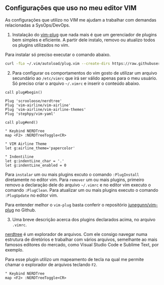 ## Configurações que uso no meu editor VIM

As configurações que utilizo no VIM me ajudam a trabalhar com demandas relacionadas a SysOps/DevOps.

01. Instalação do [vim-plug](https://github.com/junegunn/vim-plug) que nada mais é que um gerenciador de plugins bem simples e eficiente. A partir dele instalo, removo ou atualizo todos os plugins utilizados no vim.

Para instalar só preciso executar o comando abaixo.
```bash
curl -fLo ~/.vim/autoload/plug.vim --create-dirs https://raw.githubusercontent.com/junegunn/vim-plug/master/plug.vim
```

02. Para configurar os comportamentos do vim gosto de utilizar um arquivo secundário ao ```/etc/vimrc``` que irá ser válido apenas para o meu usuário. Só preciso criar o arquivo ```~/.vimrc``` e inserir o conteúdo abaixo.

```
call plug#begin()

Plug 'scrooloose/nerdtree'
Plug 'vim-airline/vim-airline'
Plug 'vim-airline/vim-airline-themes'
Plug 'stephpy/vim-yaml'

call plug#end()

" Keybind NERDTree
map <F2> :NERDTreeToggle<CR>

" VIM Airline Theme
let g:airline_theme='papercolor'

" Indentiline
let g:indentLine_char = '.'
let g:indentLine_enabled = 0
```

Para ```instalar``` um ou mais plugins excuto o comando ```:PlugInstall``` diretamente no editor vim.
Para ```remover``` um ou mais plugins, primeiro removo a declaração dele do arquivo ```~/.vimrc``` e no editor vim executo o comando ```:PlugClean```.
Para atualizar um ou mais plugins executo o comando ```:PlugUpdate``` no editor vim.

Para entender melhor o ```vim-plug``` basta conferir o repositório [junegunn/vim-plug](https://github.com/junegunn/vim-plug) no Github.

03. Uma breve descrição acerca dos plugins declarados acima, no arquivo ```.vimrc```.

[nerdtree](https://vimawesome.com/plugin/nerdtree-red) é um explorador de arquivos. Com ele consigo navegar numa estrutura de diretórios e trabalhar com vários arquivos, semelhante ao mais famosos editores do mercado, como Visual Studio Code e Sublime Text, por exemplo.

Para esse plugin utilizo um mapeamento de tecla na qual me permite chamar o explorador de arquivos teclando ```F2```.

```
" Keybind NERDTree
map <F2> :NERDTreeToggle<CR>
```
